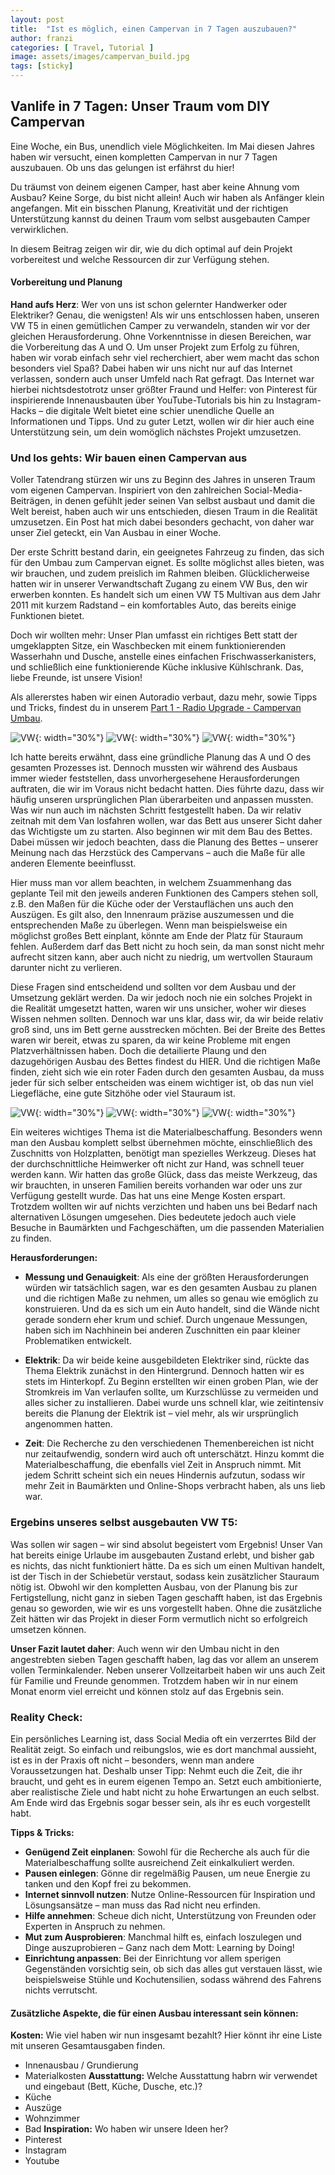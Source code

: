 ```yaml
---
layout: post
title:  "Ist es möglich, einen Campervan in 7 Tagen auszubauen?"
author: franzi
categories: [ Travel, Tutorial ]
image: assets/images/campervan_build.jpg
tags: [sticky]
---
```


## Vanlife in 7 Tagen: Unser Traum vom DIY Campervan 

Eine Woche, ein Bus, unendlich viele Möglichkeiten. Im Mai diesen Jahres haben wir versucht, einen kompletten Campervan in nur 7 Tagen auszubauen. Ob uns das gelungen ist erfährst du hier!

Du träumst von deinem eigenen Camper, hast aber keine Ahnung vom Ausbau? Keine Sorge, du bist nicht allein! Auch wir haben als Anfänger klein angefangen. Mit ein bisschen Planung, Kreativität und der richtigen Unterstützung kannst du deinen Traum vom selbst ausgebauten Camper verwirklichen.

In diesem Beitrag zeigen wir dir, wie du dich optimal auf dein Projekt vorbereitest und welche Ressourcen dir zur Verfügung stehen. 


#### Vorbereitung und Planung 

**Hand aufs Herz**: Wer von uns ist schon gelernter Handwerker oder Elektriker? Genau, die wenigsten! Als wir uns entschlossen haben, unseren VW T5 in einen gemütlichen Camper zu verwandeln, standen wir vor der gleichen Herausforderung. Ohne Vorkenntnisse in diesen Bereichen, war die Vorbereitung das A und O. Um unser Projekt zum Erfolg zu führen, haben wir vorab einfach sehr viel recherchiert, aber wem macht das schon besonders viel Spaß? Dabei haben wir uns nicht nur auf das Internet verlassen, sondern auch unser Umfeld nach Rat gefragt. Das Internet war hierbei nichtsdestotrotz unser größter Fraund und Helfer: von Pinterest für inspirierende Innenausbauten über YouTube-Tutorials bis hin zu Instagram-Hacks – die digitale Welt bietet eine schier unendliche Quelle an Informationen und Tipps. Und zu guter Letzt, wollen wir dir hier auch eine Unterstützung sein, um dein womöglich nächstes Projekt umzusetzen. 


### Und los gehts: Wir bauen einen Campervan aus
Voller Tatendrang stürzen wir uns zu Beginn des Jahres in unseren Traum vom eigenen Campervan. Inspiriert von den zahlreichen Social-Media-Beiträgen, in denen gefühlt jeder seinen Van selbst ausbaut und damit die Welt bereist, haben auch wir uns entschieden, diesen Traum in die Realität umzusetzen. Ein Post hat mich dabei besonders gechacht, von daher war unser Ziel geteckt, ein Van Ausbau in einer Woche. 

Der erste Schritt bestand darin, ein geeignetes Fahrzeug zu finden, das sich für den Umbau zum Campervan eignet. Es sollte möglichst alles bieten, was wir brauchen, und zudem preislich im Rahmen bleiben. Glücklicherweise hatten wir in unserer Verwandtschaft Zugang zu einem VW Bus, den wir erwerben konnten. Es handelt sich um einen VW T5 Multivan aus dem Jahr 2011 mit kurzem Radstand – ein komfortables Auto, das bereits einige Funktionen bietet.

Doch wir wollten mehr: Unser Plan umfasst ein richtiges Bett statt der umgeklappten Sitze, ein Waschbecken mit einem funktionierenden Wasserhahn und Dusche, anstelle eines einfachen Frischwasserkanisters, und schließlich eine funktionierende Küche inklusive Kühlschrank. Das, liebe Freunde, ist unsere Vision!

Als allererstes haben wir einen Autoradio verbaut, dazu mehr, sowie Tipps und Tricks, findest du in unserem <a href="{% post_url 2023-03-31-campervan-part1-radio %}">Part 1 - Radio Upgrade - Campervan Umbau</a>. 



![VW](/assets/images/Ausbau07.jpg){: width="30%"}
![VW](/assets/images/Ausbau06.jpg){: width="30%"}
![VW](/assets/images/Ausbau08.jpg){: width="30%"}


Ich hatte bereits erwähnt, dass eine gründliche Planung das A und O des gesamten Prozesses ist. Dennoch mussten wir während des Ausbaus immer wieder feststellen, dass unvorhergesehene Herausforderungen auftraten, die wir im Voraus nicht bedacht hatten. Dies führte dazu, dass wir häufig unseren ursprünglichen Plan überarbeiten und anpassen mussten. Was wir nun auch im nächsten Schritt festgestellt haben. Da wir relativ zeitnah mit dem Van losfahren wollen, war das Bett aus unserer Sicht daher das Wichtigste um zu starten. Also beginnen wir mit dem Bau des Bettes. Dabei müssen wir jedoch beachten, dass die Planung des Bettes – unserer Meinung nach das Herzstück des Campervans – auch die Maße für alle anderen Elemente beeinflusst.

Hier muss man vor allem beachten, in welchem Zsuammenhang das  geplante Teil mit den jeweils anderen Funktionen des Campers stehen soll, z.B. den Maßen für die Küche oder der Verstauflächen uns auch den Auszügen. Es gilt also, den Innenraum präzise auszumessen und die entsprechenden Maße zu überlegen. Wenn man beispielsweise ein möglichst großes Bett einplant, könnte am Ende der Platz für Stauraum fehlen. Außerdem darf das Bett nicht zu hoch sein, da man sonst nicht mehr aufrecht sitzen kann, aber auch nicht zu niedrig, um wertvollen Stauraum darunter nicht zu verlieren. 

Diese Fragen sind entscheidend und sollten vor dem Ausbau und der Umsetzung geklärt werden. Da wir jedoch noch nie ein solches Projekt in die Realität umgesetzt hatten, waren wir uns unsicher, woher wir dieses Wissen nehmen sollten. Dennoch war uns klar, dass wir, da wir beide relativ groß sind, uns im Bett gerne ausstrecken möchten. Bei der Breite des Bettes waren wir bereit, etwas zu sparen, da wir keine Probleme mit engen Platzverhältnissen haben. Doch die detailierte Plaung und den dazugehörigen Ausbau des Bettes findest du HIER. Und die richtigen Maße finden, zieht sich wie ein roter Faden durch den gesamten Ausbau, da muss jeder für sich selber entscheiden was einem wichtiger ist, ob das nun viel Liegefläche, eine gute Sitzhöhe oder viel Stauraum ist. 


![VW](/assets/images/Ausbau02.jpg){: width="30%"}
![VW](/assets/images/Ausbau03.jpg){: width="30%"}
![VW](/assets/images/Ausbau04.jpg){: width="30%"}



Ein weiteres wichtiges Thema ist die Materialbeschaffung. Besonders wenn man den Ausbau komplett selbst übernehmen möchte, einschließlich des Zuschnitts von Holzplatten, benötigt man spezielles Werkzeug. Dieses hat der durchschnittliche Heimwerker oft nicht zur Hand, was schnell teuer werden kann. Wir hatten das große Glück, dass das meiste Werkzeug, das wir brauchten, in unseren Familien bereits vorhanden war oder uns zur Verfügung gestellt wurde. Das hat uns eine Menge Kosten erspart. Trotzdem wollten wir auf nichts verzichten und haben uns bei Bedarf nach alternativen Lösungen umgesehen. Dies bedeutete jedoch auch viele Besuche in Baumärkten und Fachgeschäften, um die passenden Materialien zu finden.


**Herausforderungen:** 
* **Messung und Genauigkeit**: Als eine der größten Herausforderungen würden wir tatsächlich sagen, war es den gesamten Ausbau zu planen und die richtigen Maße zu nehmen, um alles so genau wie emöglich zu konstruieren. Und da es sich um ein Auto handelt, sind die Wände nicht gerade sondern eher krum und schief. Durch ungenaue Messungen, haben sich im Nachhinein bei anderen Zuschnitten ein paar kleiner Problematiken entwickelt. 

* **Elektrik**: Da wir beide keine ausgebildeten Elektriker sind, rückte das Thema Elektrik zunächst in den Hintergrund. Dennoch hatten wir es stets im Hinterkopf. Zu Beginn erstellten wir einen groben Plan, wie der Stromkreis im Van verlaufen sollte, um Kurzschlüsse zu vermeiden und alles sicher zu installieren. Dabei wurde uns schnell klar, wie zeitintensiv bereits die Planung der Elektrik ist – viel mehr, als wir ursprünglich angenommen hatten. 


* **Zeit**: Die Recherche zu den verschiedenen Themenbereichen ist nicht nur zeitaufwendig, sondern wird auch oft unterschätzt. Hinzu kommt die Materialbeschaffung, die ebenfalls viel Zeit in Anspruch nimmt. Mit jedem Schritt scheint sich ein neues Hindernis aufzutun, sodass wir mehr Zeit in Baumärkten und Online-Shops verbracht haben, als uns lieb war.
 

### Ergebins unseres selbst ausgebauten VW T5: 
Was sollen wir sagen – wir sind absolut begeistert vom Ergebnis! Unser Van hat bereits einige Urlaube im ausgebauten Zustand erlebt, und bisher gab es nichts, das nicht funktioniert hätte. Da es sich um einen Multivan handelt, ist der Tisch in der Schiebetür verstaut, sodass kein zusätzlicher Stauraum nötig ist. Obwohl wir den kompletten Ausbau, von der Planung bis zur Fertigstellung, nicht ganz in sieben Tagen geschafft haben, ist das Ergebnis genau so geworden, wie wir es uns vorgestellt haben. Ohne die zusätzliche Zeit hätten wir das Projekt in dieser Form vermutlich nicht so erfolgreich umsetzen können.

**Unser Fazit lautet daher**: Auch wenn wir den Umbau nicht in den angestrebten sieben Tagen geschafft haben, lag das vor allem an unserem vollen Terminkalender. Neben unserer Vollzeitarbeit haben wir uns auch Zeit für Familie und Freunde genommen. Trotzdem haben wir in nur einem Monat enorm viel erreicht und können stolz auf das Ergebnis sein.


### Reality Check:
Ein persönliches Learning ist, dass Social Media oft ein verzerrtes Bild der Realität zeigt. So einfach und reibungslos, wie es dort manchmal aussieht, ist es in der Praxis oft nicht – besonders, wenn man andere Voraussetzungen hat. Deshalb unser Tipp: Nehmt euch die Zeit, die ihr braucht, und geht es in eurem eigenen Tempo an. Setzt euch ambitionierte, aber realistische Ziele und habt nicht zu hohe Erwartungen an euch selbst. Am Ende wird das Ergebnis sogar besser sein, als ihr es euch vorgestellt habt.


**Tipps & Tricks:** 
* **Genügend Zeit einplanen**: Sowohl für die Recherche als auch für die Materialbeschaffung sollte ausreichend Zeit einkalkuliert werden.
* **Pausen einlegen**: Gönne dir regelmäßig Pausen, um neue Energie zu tanken und den Kopf frei zu bekommen.
* **Internet sinnvoll nutzen**: Nutze Online-Ressourcen für Inspiration und Lösungsansätze – man muss das Rad nicht neu erfinden.
* **Hilfe annehmen**: Scheue dich nicht, Unterstützung von Freunden oder Experten in Anspruch zu nehmen.
* **Mut zum Ausprobieren**: Manchmal hilft es, einfach loszulegen und Dinge auszuprobieren – Ganz nach dem Mott: Learning by Doing!
* **Einrichtung anpassen**: Bei der Einrichtung vor allem sperigen Gegenständen vorsichtig sein, ob sich das alles gut verstauen lässt, wie beispielsweise Stühle und Kochutensilien, sodass während des Fahrens nichts verrutscht. 


#### Zusätzliche Aspekte, die für einen Ausbau interessant sein können:

**Kosten:** Wie viel haben wir nun insgesamt bezahlt? Hier könnt ihr eine Liste mit unseren Gesamtausgaben finden. 
* Innenausbau / Grundierung 
* Materialkosten
**Ausstattung:** Welche Ausstattung habrn wir verwendet und eingebaut (Bett, Küche, Dusche, etc.)?
* Küche 
* Auszüge
* Wohnzimmer 
* Bad 
**Inspiration:** Wo haben wir unsere Ideen her? 
* Pinterest 
* Instagram 
* Youtube 

